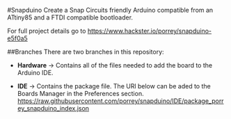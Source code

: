 #Snapduino
Create a Snap Circuits friendly Arduino compatible from an ATtiny85 and a FTDI compatible bootloader.

For full project details go to https://www.hackster.io/porrey/snapduino-e5f0a5

##Branches
There are two branches in this repository:

* **Hardware** -> Contains all of the files needed to add the board to the Arduino IDE.

* **IDE** -> Contains the package file. The URl below can be aded to the Boards Manager in the Preferences section.  https://raw.githubusercontent.com/porrey/snapduino/IDE/package_porrey_snapduino_index.json
